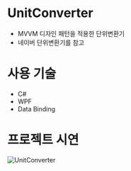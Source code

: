 # UnitConverter

- MVVM 디자인 패턴을 적용한 단위변환기
- 네이버 단위변환기를 참고

# 사용 기술

- C#
- WPF
- Data Binding

# 프로젝트 시연
![UnitConverter](https://github.com/taserkwon/UnitConverter/assets/73627446/978507f0-09ae-484d-ba89-fdc18a39ddbb)
